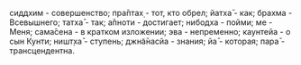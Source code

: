 сиддхим - совершенство; пра̄птах̣ - тот, кто обрел; йатха̄ - как; брахма - Всевышнего; татха̄ - так; а̄пноти - достигает; нибодха - пойми; ме - Меня; сама̄сена - в кратком изложении; эва - непременно; каунтейа - о сын Кунти; ништ̣ха̄ - ступень; джн̃а̄насйа - знания; йа̄ - которая; пара̄ - трансцендентна.